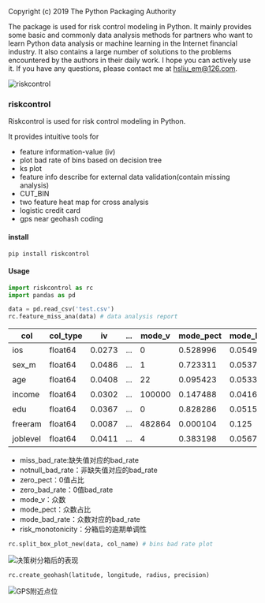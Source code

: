 

Copyright (c) 2019 The Python Packaging Authority

The package is used for risk control modeling in Python. 
It mainly provides some basic and commonly data analysis methods for partners who want to learn Python data analysis or machine learning in the Internet financial industry. 
It also contains a large number of solutions to the problems encountered by the authors in their daily work. 
I hope you can actively use it. 
If you have any questions, please contact me at hsliu_em@126.com.

![riskcontrol](https://ss0.bdstatic.com/70cFuHSh_Q1YnxGkpoWK1HF6hhy/it/u=1763145767,256938191&fm=26&gp=0.jpg)

### riskcontrol
Riskcontrol is used for risk control modeling in Python.
 
It provides intuitive tools for
- feature information-value (iv)
- plot bad rate of bins based on decision tree
- ks plot
- feature info describe for external data validation(contain missing analysis)
- CUT_BIN
- two feature heat map for cross analysis
- logistic credit card
- gps near geohash coding

#### install
```
pip install riskcontrol
```

#### Usage
```python
import riskcontrol as rc
import pandas as pd

data = pd.read_csv('test.csv')
rc.feature_miss_ana(data) # data analysis report
```
| col       | col_type | iv     | ...  | mode_v | mode_pect | mode_bad_rate | risk_monotonicity |
| --------- | -------- | ------ | ---- | ------ | --------- | ------------- | ----------------- |
| ios       | float64  | 0.0273 | ...  | 0      | 0.528996  | 0.054911      | 强                |
| sex_m     | float64  | 0.0486 | ...  | 1      | 0.723311  | 0.053726      | 强                |
| age     | float64  | 0.0408 | ...  | 22     | 0.095423  | 0.053391      | 弱                |
| income  | float64  | 0.0302 | ...  | 100000 | 0.147488  | 0.041681      | 弱                |
| edu       | float64  | 0.0367 | ...  | 0      | 0.828286  | 0.051514      | 强                |
| freeram | float64  | 0.0087 | ...  | 482864 | 0.000104  | 0.125         | 无                |
| joblevel  | float64  | 0.0411 | ...  | 4      | 0.383198  | 0.056743      | 强                |

- miss_bad_rate:缺失值对应的bad_rate
- notnull_bad_rate：非缺失值对应的bad_rate
- zero_pect：0值占比
- zero_bad_rate：0值bad_rate
- mode_v：众数
- mode_pect：众数占比
- mode_bad_rate：众数对应的bad_rate
- risk_monotonicity：分箱后的逾期单调性


```python
rc.split_box_plot_new(data, col_name) # bins bad rate plot
```
![决策树分箱后的表现](https://upload-images.jianshu.io/upload_images/15469714-4802ff24951c64b7.png)


```python
rc.create_geohash(latitude, longitude, radius, precision)
```
![GPS附近点位](https://upload-images.jianshu.io/upload_images/15469714-c0d77ed8d427da4a.png)